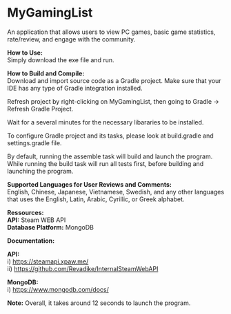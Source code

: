 # MyGamingList

An application that allows users to view PC games, basic game statistics, rate/review, and engage with the community.

<strong>How to Use:</strong><br>
Simply download the exe file and run.</br>

<b>How to Build and Compile:</b><br>
Download and import source code as a Gradle project. Make sure that your IDE has any type of Gradle integration installed. 

Refresh project by right-clicking on MyGamingList, then going to Gradle -> Refresh Gradle Project.

Wait for a several minutes for the necessary libararies to be installed.

To configure Gradle project and its tasks, please look at build.gradle and settings.gradle file.

By default, running the assemble task will build and launch the program. While running the build task will run all tests first, before building and launching the program.

<strong>Supported Languages for User Reviews and Comments:</strong><br> 
English, Chinese, Japanese, Vietnamese, Swedish, and any other languages that uses the English, Latin, Arabic, Cyrillic, or Greek alphabet.

<strong>Ressources:</strong><br>
<b>API:</b> Steam WEB API<br>
<b>Database Platform:</b> MongoDB

<strong>Documentation:</strong>

<strong>API:</strong><br>
i) https://steamapi.xpaw.me/<br>
ii) https://github.com/Revadike/InternalSteamWebAPI

<strong>MongoDB:</strong><br>
i) https://www.mongodb.com/docs/

<strong>Note:</strong>
Overall, it takes around 12 seconds to launch the program.

